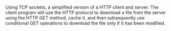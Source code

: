 
Using TCP sockets, a simplified version of a HTTP client and server.  The client program will use the HTTP protocol to download a file from the server using the HTTP GET method, cache it, and then subsequently use conditional GET operations to download the file only if it has been modified. 
